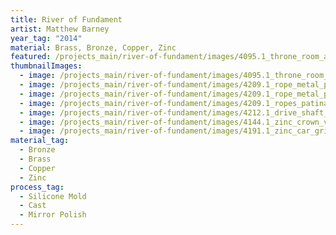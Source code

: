 ```yaml
---
title: River of Fundament
artist: Matthew Barney
year_tag: "2014"
material: Brass, Bronze, Copper, Zinc
featured: /projects_main/river-of-fundament/images/4095.1_throne_room_approval_28.jpg
thumbnailImages:
  - image: /projects_main/river-of-fundament/images/4095.1_throne_room_approval_11.jpg
  - image: /projects_main/river-of-fundament/images/4209.1_rope_metal_process_13.jpg
  - image: /projects_main/river-of-fundament/images/4209.1_rope_metal_process_21.jpg
  - image: /projects_main/river-of-fundament/images/4209.1_ropes_patina_process_1.jpg
  - image: /projects_main/river-of-fundament/images/4212.1_drive_shaft_metal_process_3.jpg
  - image: /projects_main/river-of-fundament/images/4144.1_zinc_crown_victoria_final_3.jpg
  - image: /projects_main/river-of-fundament/images/4191.1_zinc_car_grill_final_7.jpg
material_tag:
  - Bronze
  - Brass
  - Copper
  - Zinc
process_tag:
  - Silicone Mold
  - Cast
  - Mirror Polish
---
```

